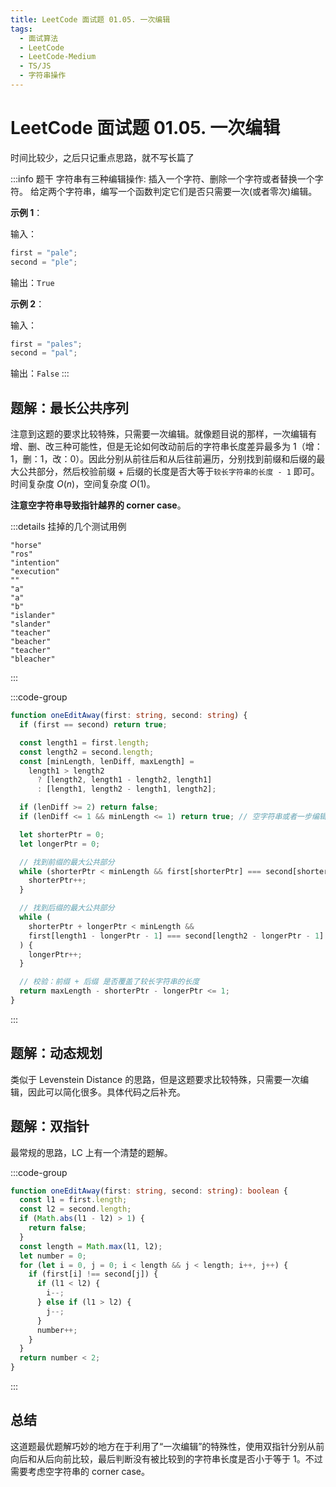 ```yaml
---
title: LeetCode 面试题 01.05. 一次编辑
tags:
  - 面试算法
  - LeetCode
  - LeetCode-Medium
  - TS/JS
  - 字符串操作
---
```


# LeetCode 面试题 01.05. 一次编辑

时间比较少，之后只记重点思路，就不写长篇了

:::info 题干
字符串有三种编辑操作: 插入一个字符、删除一个字符或者替换一个字符。 给定两个字符串，编写一个函数判定它们是否只需要一次(或者零次)编辑。

**示例 1**：

输入：

```typescript
first = "pale";
second = "ple";
```

输出：`True`

**示例 2**：

输入：

```typescript
first = "pales";
second = "pal";
```

输出：`False`
:::

## 题解：最长公共序列

注意到这题的要求比较特殊，只需要一次编辑。就像题目说的那样，一次编辑有增、删、改三种可能性，但是无论如何改动前后的字符串长度差异最多为 1（增：1，删：1，改：0）。因此分别从前往后和从后往前遍历，分别找到前缀和后缀的最大公共部分，然后校验前缀 + 后缀的长度是否大等于`较长字符串的长度 - 1` 即可。时间复杂度 $O(n)$，空间复杂度 $O(1)$。

**注意空字符串导致指针越界的 corner case**。

:::details 挂掉的几个测试用例

```
"horse"
"ros"
"intention"
"execution"
""
"a"
"a"
"b"
"islander"
"slander"
"teacher"
"beacher"
"teacher"
"bleacher"
```

:::

:::code-group

```typescript [TypeScript]
function oneEditAway(first: string, second: string) {
  if (first == second) return true;

  const length1 = first.length;
  const length2 = second.length;
  const [minLength, lenDiff, maxLength] =
    length1 > length2
      ? [length2, length1 - length2, length1]
      : [length1, length2 - length1, length2];

  if (lenDiff >= 2) return false;
  if (lenDiff <= 1 && minLength <= 1) return true; // 空字符串或者一步编辑

  let shorterPtr = 0;
  let longerPtr = 0;

  // 找到前缀的最大公共部分
  while (shorterPtr < minLength && first[shorterPtr] === second[shorterPtr]) {
    shorterPtr++;
  }

  // 找到后缀的最大公共部分
  while (
    shorterPtr + longerPtr < minLength &&
    first[length1 - longerPtr - 1] === second[length2 - longerPtr - 1]
  ) {
    longerPtr++;
  }

  // 校验：前缀 + 后缀 是否覆盖了较长字符串的长度
  return maxLength - shorterPtr - longerPtr <= 1;
}
```

:::

## 题解：动态规划

类似于 Levenstein Distance 的思路，但是这题要求比较特殊，只需要一次编辑，因此可以简化很多。具体代码之后补充。

## 题解：双指针

最常规的思路，LC 上有一个清楚的题解。

:::code-group

```typescript [TypeScript]
function oneEditAway(first: string, second: string): boolean {
  const l1 = first.length;
  const l2 = second.length;
  if (Math.abs(l1 - l2) > 1) {
    return false;
  }
  const length = Math.max(l1, l2);
  let number = 0;
  for (let i = 0, j = 0; i < length && j < length; i++, j++) {
    if (first[i] !== second[j]) {
      if (l1 < l2) {
        i--;
      } else if (l1 > l2) {
        j--;
      }
      number++;
    }
  }
  return number < 2;
}
```

:::

## 总结

这道题最优题解巧妙的地方在于利用了“一次编辑”的特殊性，使用双指针分别从前向后和从后向前比较，最后判断没有被比较到的字符串长度是否小于等于 1。不过需要考虑空字符串的 corner case。

